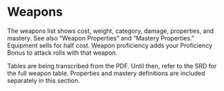 # Weapons

The weapons list shows cost, weight, category, damage, properties, and mastery. See also “Weapon Properties” and “Mastery Properties.” Equipment sells for half cost. Weapon proficiency adds your Proficiency Bonus to attack rolls with that weapon.

Tables are being transcribed from the PDF. Until then, refer to the SRD for the full weapon table. Properties and mastery definitions are included separately in this section.
